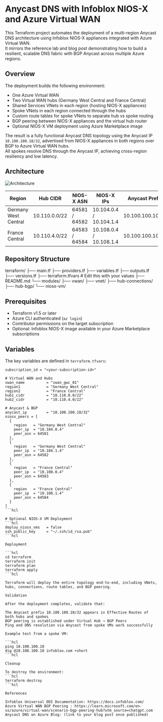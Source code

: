 # Anycast DNS with Infoblox NIOS-X and Azure Virtual WAN

This Terraform project automates the deployment of a multi-region Anycast DNS architecture using Infoblox NIOS-X appliances integrated with Azure Virtual WAN.  
It mirrors the reference lab and blog post demonstrating how to build a resilient, scalable DNS fabric with BGP Anycast across multiple Azure regions.

## Overview

The deployment builds the following environment:

- One Azure Virtual WAN  
- Two Virtual WAN hubs (Germany West Central and France Central)  
- Shared Services VNets in each region (hosting NIOS-X appliances)  
- Spoke VNets in each region connected through the hubs  
- Custom route tables for spoke VNets to separate hub vs spoke routing  
- BGP peering between NIOS-X appliances and the virtual hub router  
- Optional NIOS-X VM deployment using Azure Marketplace image

The result is a fully functional Anycast DNS topology using the Anycast IP `10.100.100.10/32`, advertised from NIOS-X appliances in both regions over BGP to Azure Virtual WAN hubs.  
All spokes resolve DNS through the Anycast IP, achieving cross-region resiliency and low latency.

## Architecture

![Architecture](./NIOS-X_and_Azure_vWAN_Anycast.jpeg)

| Region                 | Hub CIDR      | NIOS-X ASN | NIOS-X IPs            | Anycast Prefix      |
|------------------------|--------------|-----------|------------------------|---------------------|
| Germany West Central   | 10.110.0.0/22 | 64581 / 64582 | 10.104.0.4 / 10.104.1.4 | 10.100.100.10/32 |
| France Central         | 10.110.4.0/22 | 64583 / 64584 | 10.108.0.4 / 10.108.1.4 | 10.100.100.10/32 |

## Repository Structure
terraform/
├── main.tf
├── providers.tf
├── variables.tf
├── outputs.tf
├── versions.tf
├── terraform.tfvars # Edit this with your values
├── README.md
└── modules/
├── vwan/
├── vnet/
├── hub-connections/
├── hub-bgp/
└── niosx-vm/

## Prerequisites

- Terraform v1.5 or later  
- Azure CLI authenticated (`az login`)  
- Contributor permissions on the target subscription  
- Optional: Infoblox NIOS-X image available in your Azure Marketplace subscriptions

## Variables

The key variables are defined in `terraform.tfvars`:

```hcl
subscription_id = "<your-subscription-id>"

# Virtual WAN and Hubs
vwan_name          = "vwan_gwc_01"
region1            = "Germany West Central"
region2            = "France Central"
hub1_cidr          = "10.110.0.0/22"
hub2_cidr          = "10.110.4.0/22"

# Anycast & BGP
anycast_ip         = "10.100.100.10/32"
niosx_peers = [
  {
    region   = "Germany West Central"
    peer_ip  = "10.104.0.4"
    peer_asn = 64581
  },
  {
    region   = "Germany West Central"
    peer_ip  = "10.104.1.4"
    peer_asn = 64582
  },
  {
    region   = "France Central"
    peer_ip  = "10.108.0.4"
    peer_asn = 64583
  },
  {
    region   = "France Central"
    peer_ip  = "10.108.1.4"
    peer_asn = 64584
  }
]
```hcl

# Optional NIOS-X VM Deployment
```hcl
deploy_niosx_vms   = false
ssh_public_key     = "~/.ssh/id_rsa.pub"
```hcl

Deployment

```hcl
cd terraform
terraform init
terraform plan
terraform apply
```hcl

Terraform will deploy the entire topology end-to-end, including VNets, hubs, connections, route tables, and BGP peering.

Validation

After the deployment completes, validate that:

The Anycast prefix 10.100.100.10/32 appears in Effective Routes of both hubs and spokes
BGP peering is established under Virtual Hub → BGP Peers
Ping and DNS resolution via Anycast from spoke VMs work successfully

Example test from a spoke VM:

```hcl
ping 10.100.100.10
dig @10.100.100.10 infoblox.com +short
```hcl

Cleanup

To destroy the environment:
```hcl
terraform destroy
```hcl

References

Infoblox Universal DDI Documentation: https://docs.infoblox.com/
Azure Virtual WAN BGP Peering : https://learn.microsoft.com/en-us/azure/virtual-wan/scenario-bgp-peering-hub?utm_source=chatgpt.com
Anycast DNS on Azure Blog: (link to your blog post once published)

